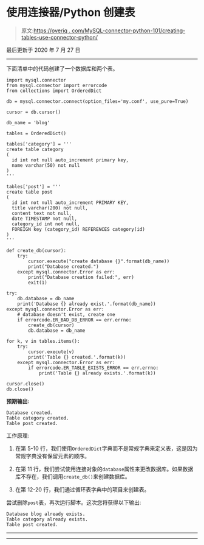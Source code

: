 # 使用连接器/Python 创建表

> 原文:[https://overiq . com/MySQL-connector-python-101/creating-tables-use-connector-python/](https://overiq.com/mysql-connector-python-101/creating-tables-using-connector-python/)

最后更新于 2020 年 7 月 27 日

* * *

下面清单中的代码创建了一个数据库和两个表。

```
import mysql.connector
from mysql.connector import errorcode
from collections import OrderedDict

db = mysql.connector.connect(option_files='my.conf', use_pure=True)

cursor = db.cursor()

db_name = 'blog'

tables = OrderedDict()

tables['category'] = '''
create table category
(
  id int not null auto_increment primary key,
  name varchar(50) not null
)
'''

tables['post'] = '''
create table post
(
  id int not null auto_increment PRIMARY KEY,
  title varchar(200) not null,
  content text not null,
  date TIMESTAMP not null,
  category_id int not null,
  FOREIGN key (category_id) REFERENCES category(id)
)
'''

def create_db(cursor):
    try:
        cursor.execute("create database {}".format(db_name))
        print("Database created.")
    except mysql.connector.Error as err:
        print("Database creation failed:", err)
        exit(1)

try:
    db.database = db_name
    print('Database {} already exist.'.format(db_name))
except mysql.connector.Error as err:
    # database doesn't exist, create one
    if errorcode.ER_BAD_DB_ERROR == err.errno:
        create_db(cursor)
        db.database = db_name

for k, v in tables.items():
    try:
        cursor.execute(v)
        print('Table {} created.'.format(k))
    except mysql.connector.Error as err:
        if errorcode.ER_TABLE_EXISTS_ERROR == err.errno:
            print('Table {} already exists.'.format(k))

cursor.close()
db.close()

```

**预期输出:**

```
Database created.
Table category created.
Table post created.

```

工作原理:

1.  在第 5-10 行，我们使用`OrderedDict`字典而不是常规字典来定义表，这是因为常规字典没有保留元素的顺序。

2.  在第 11 行，我们尝试使用连接对象的`database`属性来更改数据库。如果数据库不存在，我们调用`create_db()`来创建数据库。

3.  在第 12-20 行，我们通过循环表字典中的项目来创建表。

尝试删除`post`表，再次运行脚本。这次您将获得以下输出:

```
Database blog already exists.
Table category already exists.
Table post created.

```

* * *

* * *